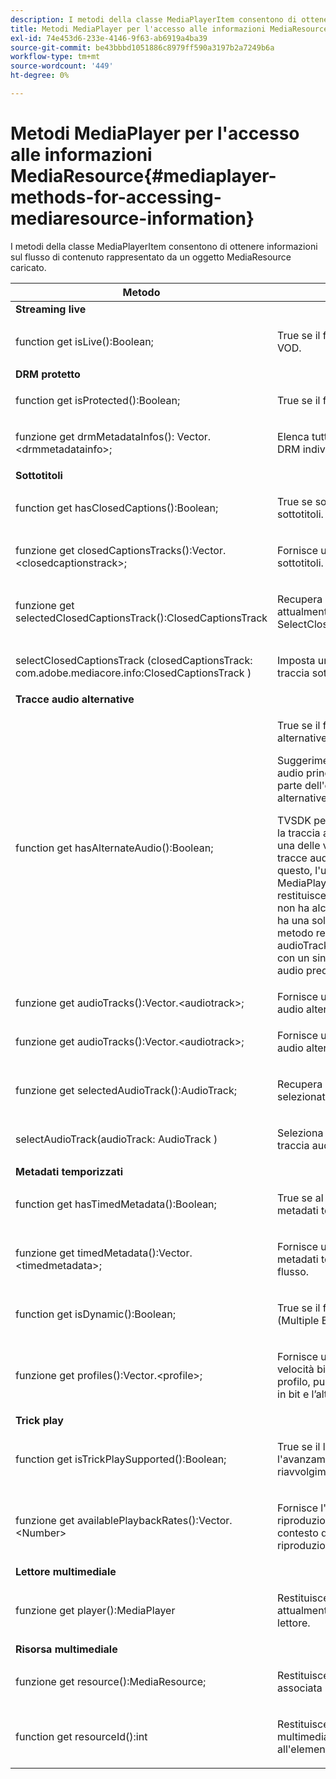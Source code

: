 ```yaml
---
description: I metodi della classe MediaPlayerItem consentono di ottenere informazioni sul flusso di contenuto rappresentato da un oggetto MediaResource caricato.
title: Metodi MediaPlayer per l'accesso alle informazioni MediaResource
exl-id: 74e453d6-233e-4146-9f63-ab6919a4ba39
source-git-commit: be43bbbd1051886c8979ff590a3197b2a7249b6a
workflow-type: tm+mt
source-wordcount: '449'
ht-degree: 0%

---
```


# Metodi MediaPlayer per l&#39;accesso alle informazioni MediaResource{#mediaplayer-methods-for-accessing-mediaresource-information}

I metodi della classe MediaPlayerItem consentono di ottenere informazioni sul flusso di contenuto rappresentato da un oggetto MediaResource caricato.

<table frame="all" colsep="1" rowsep="1" id="table_77B55D506FE24326A03D97AA087231FF"> 
 <thead> 
  <tr rowsep="1"> 
   <th colname="2" class="entry"> Metodo </th> 
   <th colname="3" class="entry"> Descrizione </th> 
  </tr> 
 </thead>
 <tbody> 
  <tr rowsep="1"> 
   <td colname="1"> <b>Streaming live </b> </td> 
   <td colname="2"> </td>
  </tr> 
  <tr rowsep="1"> 
   <td colname="2"> <span class="codeph"> function get isLive():Boolean; </span> </td> 
   <td colname="3"> <p>True se il flusso è attivo; false se è VOD. </p> </td> 
  </tr> 
  <tr rowsep="1"> 
   <td colname="1"> <b>DRM protetto</b> </td> 
   <td colname="2"> </td>
  </tr> 
  <tr rowsep="1"> 
   <td colname="2"> <span class="codeph"> function get isProtected():Boolean; </span> </td> 
   <td colname="3"> <p>True se il flusso è protetto da DRM. </p> </td> 
  </tr> 
  <tr rowsep="1"> 
   <td colname="2"> <span class="codeph"> funzione get drmMetadataInfos(): Vector.&lt;drmmetadatainfo&gt;; </span> </td> 
   <td colname="3"> <p>Elenca tutti gli oggetti metadati DRM individuati nel manifesto. </p> </td> 
  </tr> 
  <tr rowsep="1"> 
   <td colname="1"> <b>Sottotitoli</b> </td> 
   <td colname="2"> </td>
  </tr> 
  <tr rowsep="1"> 
   <td colname="2"> <span class="codeph"> function get hasClosedCaptions():Boolean; </span> </td> 
   <td colname="3"> <p>True se sono disponibili tracce di sottotitoli. </p> </td> 
  </tr> 
  <tr rowsep="1"> 
   <td colname="2"> <span class="codeph"> funzione get closedCaptionsTracks():Vector.&lt;closedcaptionstrack&gt;; </span> </td> 
   <td colname="3"> <p>Fornisce un elenco delle tracce di sottotitoli. </p> </td> 
  </tr> 
  <tr rowsep="1"> 
   <td colname="2"> <span class="codeph"> funzione get selectedClosedCaptionsTrack():ClosedCaptionsTrack </span> </td> 
   <td colname="3"> <p>Recupera la traccia di sottotitoli attualmente selezionata con <span class="codeph"> SelectClosedCaptionsTrack </span>. </p> </td> 
  </tr> 
  <tr rowsep="1"> 
   <td colname="2"> <span class="codeph"> selectClosedCaptionsTrack (closedCaptionsTrack: com.adobe.mediacore.info:ClosedCaptionsTrack ) </span> </td> 
   <td colname="3"> <p>Imposta una traccia sottotitoli come traccia sottotitoli corrente. </p> </td> 
  </tr> 
  <tr rowsep="1"> 
   <td colname="1"> <b>Tracce audio alternative </b> </td> 
   <td colname="2"> </td>
  </tr> 
  <tr rowsep="1"> 
   <td colname="2"> <span class="codeph"> function get hasAlternateAudio():Boolean; </span> </td> 
   <td colname="3"> <p>True se il flusso ha tracce audio alternative. </p> <p>Suggerimento: anche la traccia audio principale (predefinita) fa parte dell'elenco delle tracce audio alternative. </p> <p>TVSDK per Desktop HLS considera la traccia audio principale come una delle voci dell'elenco delle tracce audio alternative. A causa di questo, l'unico caso in cui <span class="codeph"> MediaPlayerItem.hasAlternateAudio </span> restituisce false è quando il flusso non ha alcun audio. Se il contenuto ha una sola traccia audio, questo metodo restituisce true e <span class="codeph"> ottieni audioTracks </span> restituisce un elenco con un singolo elemento (la traccia audio predefinita). </p> </td> 
  </tr> 
  <tr rowsep="1"> 
   <td colname="2"> <span class="codeph"> funzione get audioTracks():Vector.&lt;audiotrack&gt;; </span> </td> 
   <td colname="3"> Fornisce un elenco delle tracce audio alternative disponibili. </td> 
  </tr> 
  <tr rowsep="1"> 
   <td colname="2"> <span class="codeph"> funzione get audioTracks():Vector.&lt;audiotrack&gt;; </span> </td> 
   <td colname="3"> <p>Fornisce un elenco delle tracce audio alternative disponibili. </p> </td> 
  </tr> 
  <tr rowsep="1"> 
   <td colname="2"> <span class="codeph"> funzione get selectedAudioTrack():AudioTrack; </span> </td> 
   <td colname="3"> <p>Recupera la traccia audio selezionata con <span class="codeph"> selectAudioTrack </span>. </p> </td> 
  </tr> 
  <tr rowsep="1"> 
   <td colname="2"> <span class="codeph"> selectAudioTrack(audioTrack: AudioTrack ) </span> </td> 
   <td colname="3"> <p>Seleziona una traccia audio come traccia audio corrente. </p> </td> 
  </tr> 
  <tr rowsep="1"> 
   <td colname="1"> <b>Metadati temporizzati</b> </td> 
   <td colname="2"> </td>
  </tr> 
  <tr rowsep="1"> 
   <td colname="2"> <span class="codeph"> function get hasTimedMetadata():Boolean; </span> </td> 
   <td colname="3"> <p>True se al flusso sono associati metadati temporizzati. </p> </td> 
  </tr> 
  <tr rowsep="1"> 
   <td colname="2"> <span class="codeph"> funzione get timedMetadata():Vector.&lt;timedmetadata&gt;; </span> </td> 
   <td colname="3"> <p>Fornisce un elenco degli oggetti metadati temporizzati associati al flusso. </p> </td> 
  </tr> 
  <tr rowsep="1"> 
   <td colname="2"> <span class="codeph"> function get isDynamic():Boolean; </span> </td> 
   <td colname="3"> <p>True se il flusso è un flusso MBR (Multiple Bit Rate). </p> </td> 
  </tr> 
  <tr rowsep="1"> 
   <td colname="2"> <span class="codeph"> funzione get profiles():Vector.&lt;profile&gt;; </span> </td> 
   <td colname="3"> <p>Fornisce un elenco dei profili di velocità bit associati. Per ogni profilo, puoi recuperarne la velocità in bit e l’altezza e la larghezza. </p> </td> 
  </tr> 
  <tr rowsep="1"> 
   <td colname="1"> <b>Trick play </b> </td> 
   <td colname="2"> </td>
  </tr> 
  <tr rowsep="1"> 
   <td colname="2"> <span class="codeph"> function get isTrickPlaySupported():Boolean; </span> </td> 
   <td colname="3"> <p>True se il lettore supporta l'avanzamento rapido, il riavvolgimento e la ripresa. </p> </td> 
  </tr> 
  <tr rowsep="1"> 
   <td colname="2"> <span class="codeph"> funzione get availablePlaybackRates():Vector.&lt;Number&gt; </span> </td> 
   <td colname="3"> <p>Fornisce l'elenco delle velocità di riproduzione disponibili nel contesto della funzione di riproduzione con trick. </p> </td> 
  </tr> 
  <tr rowsep="1"> 
   <td colname="1"> <b>Lettore multimediale </b> </td> 
   <td colname="2"> </td>
  </tr> 
  <tr rowsep="1"> 
   <td colname="2"> <span class="codeph"> funzione get player():MediaPlayer </span> </td> 
   <td colname="3"> <p>Restituisce il lettore multimediale attualmente associato a questo lettore. </p> </td> 
  </tr> 
  <tr rowsep="1"> 
   <td colname="1"> <b>Risorsa multimediale</b> </td> 
   <td colname="2"> </td>
  </tr> 
  <tr rowsep="1"> 
   <td colname="2"> <span class="codeph"> funzione get resource():MediaResource; </span> </td> 
   <td colname="3"> <p>Restituisce la risorsa multimediale associata a questo elemento. </p> </td> 
  </tr> 
  <tr rowsep="0"> 
   <td colname="2"> <span class="codeph"> function get resourceId():int </span> </td> 
   <td colname="3"> <p>Restituisce l'identificatore multimediale associato all'elemento. </p> </td> 
  </tr> 
 </tbody> 
</table>
